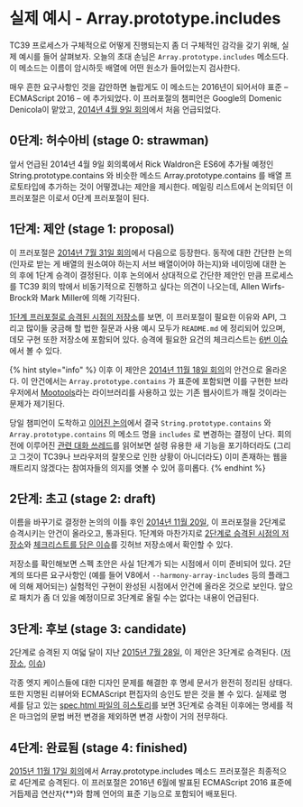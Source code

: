 # 실제 예시 - Array.prototype.includes

TC39 프로세스가 구체적으로 어떻게 진행되는지 좀 더 구체적인 감각을 갖기 위해, 실제 예시를 들어 살펴보자. 오늘의 초대 손님은 `Array.prototype.includes` 메소드다. 이 메소드는 이름이 암시하듯 배열에 어떤 원소가 들어있는지 검사한다.

매우 흔한 요구사항인 것을 감안하면 놀랍게도 이 메소드는 2016년이 되어서야 표준 – ECMAScript 2016 – 에 추가되었다. 이 프러포절의 챔피언은 Google의 Domenic Denicola이 맡았고, [2014년 4월 9일 회의](http://tc39.github.io/tc39-notes/2014-04_apr-9.html#45-arrayprototypecontains)에서 처음 언급되었다.

## **0단계: 허수아비 \(stage 0: strawman\)**

앞서 언급된 2014년 4월 9일 회의록에서 Rick Waldron은 ES6에 추가될 예정인 String.prototype.contains 와 비슷한 메소드 Array.prototype.contains 를 배열 프로토타입에 추가하는 것이 어떻겠냐는 제안을 제시한다. 메일링 리스트에서 논의되던 이 프러포절은 이로서 0단계 프러포절이 된다.

## **1단계: 제안 \(stage 1: proposal\)**

이 프러포절은 [2014년 7월 31일 회의](http://tc39.github.io/tc39-notes/2014-07_jul-31.html)에서 다음으로 등장한다. 동작에 대한 간단한 논의 \(인자로 받는 게 배열의 원소여야 하는지 서브 배열이어야 하는지\)와 네이밍에 대한 논의 후에 1단계 승격이 결정된다. 이후 논의에서 상대적으로 간단한 제안인 만큼 프로세스를 TC39 회의 밖에서 비동기적으로 진행하고 싶다는 의견이 나오는데, Allen Wirfs-Brock와 Mark Miller에 의해 기각된다.

[1단계 프러포절로 승격된 시점의 저장소](https://github.com/tc39/Array.prototype.includes/tree/4fafe65eaa57e6da65ecbe48aa3978b199087645)를 보면, 이 프러포절이 필요한 이유와 API, 그리고 많이들 궁금해 할 법한 질문과 사용 예시 모두가 `README.md` 에 정리되어 있으며, 데모 구현 또한 저장소에 포함되어 있다. 승격에 필요한 요건의 체크리스트는 [6번 이슈](https://github.com/tc39/Array.prototype.includes/issues/6)에서 볼 수 있다.

{% hint style="info" %}
이후 이 제안은 [2014년 11월 18일 회의](http://tc39.github.io/tc39-notes/2014-11_nov-18.html#44-arrayprototypecontains-breaks-mootools)의 안건으로 올라온다. 이 안건에서는 `Array.prototype.contains` 가 표준에 포함되면 이를 구현한 브라우저에서 [Mootools](https://mootools.net/)라는 라이브러리를 사용하고 있는 기존 웹사이트가 깨질 것이라는 문제가 제기된다.

당일 챔피언이 도착하고 [이어진 논의](http://tc39.github.io/tc39-notes/2014-11_nov-18.html#51--44-arrayprototypecontains-and-stringprototypecontains)에서 결국 `String.prototype.contains` 와 `Array.prototype.contains` 의 메소드 명을 `includes` 로 변경하는 결정이 난다. 회의 전에 이루어진 [관련 대화 쓰레드](https://esdiscuss.org/topic/having-a-non-enumerable-array-prototype-contains-may-not-be-web-compatible)를 읽어보면 설령 유용한 새 기능을 포기하더라도 \(그리고 그것이 TC39나 브라우저의 잘못으로 인한 상황이 아니더라도\) 이미 존재하는 웹을 깨트리지 않겠다는 참여자들의 의지를 엿볼 수 있어 흥미롭다.
{% endhint %}

## **2단계: 초고 \(stage 2: draft\)**

이름을 바꾸기로 결정한 논의의 이틀 후인 [2014년 11월 20일](http://tc39.github.io/tc39-notes/2014-11_nov-20.html#55-arrayprototypeincludes-proposal-to-move-to-stage-2), 이 프러포절을 2단계로 승격시키는 안건이 올라오고, 통과된다. 1단계와 마찬가지로 [2단계로 승격된 시점의 저장소](https://github.com/tc39/Array.prototype.includes/tree/6e3b78c927aeda20b9d40e81303f9d44596cd904)와 [체크리스트를 담은 이슈](https://github.com/tc39/Array.prototype.includes/issues/10)를 깃허브 저장소에서 확인할 수 있다.

저장소를 확인해보면 스펙 초안은 사실 1단계가 되는 시점에서 이미 준비되어 있다. 2단계의 또다른 요구사항인 \(예를 들어 V8에서 `--harmony-array-includes` 등의 플래그에 의해 제어되는\) 실험적인 구현이 완성된 시점에서 안건에 올라온 것으로 보인다. 앞으로 패치가 좀 더 있을 예정이므로 3단계로 올릴 수는 없다는 내용이 언급된다.

## **3단계: 후보 \(stage 3: candidate\)**

2단계로 승격된 지 여덟 달이 지난 [2015년 7월 28일](http://tc39.github.io/tc39-notes/2015-07_july-28.html#6i-advance-arrayprototypeincludes-to-stage-3), 이 제안은 3단계로 승격된다. \([저장소](https://github.com/tc39/Array.prototype.includes/tree/5c3538772881d6efefb6c328d2c6ac0f8fe5170a), [이슈](https://github.com/tc39/Array.prototype.includes/issues/12)\)

각종 엣지 케이스들에 대한 디자인 문제를 해결한 후 명세 문서가 완전히 정리된 상태다. 또한 지명된 리뷰어와 ECMAScript 편집자의 승인도 받은 것을 볼 수 있다. 실제로 명세를 담고 있는 [spec.html 파일의 히스토리](https://github.com/tc39/Array.prototype.includes/commits/master/spec.html)를 보면 3단계로 승격된 이후에는 명세를 적은 마크업의 문법 버전 변경을 제외하면 변경 사항이 거의 전무하다.

## **4단계: 완료됨 \(stage 4: finished\)**

[2015년 11월 17일 회의](http://tc39.github.io/tc39-notes/2015-11_nov-17.html#arrayprototypeincludes)에서 Array.prototype.includes 메소드 프러포절은 최종적으로 4단계로 승격된다. 이 프러포절은 2016년 6월에 발표된 ECMAScript 2016 표준에 거듭제곱 연산자\(\*\*\)와 함께 언어의 표준 기능으로 포함되어 배포된다.


